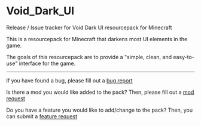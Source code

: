 # Void_Dark_UI
Release / Issue tracker for Void Dark UI resourcepack for Minecraft

This is a resourcepack for Minecraft that darkens most UI elements in the game.

The goals of this resourcepack are to provide a "simple, clean, and easy-to-use" interface for the game.

---

If you have found a bug, please fill out a [bug report](https://github.com/VoidedMirror/Void_Dark_UI/issues/new?assignees=&labels=&projects=&template=bug_report.yml)

Is there a mod you would like added to the pack? Then, please fill out a [mod request](https://github.com/VoidedMirror/Void_Dark_UI/issues/new?assignees=&labels=&projects=&template=mod_request.yml)

Do you have a feature you would like to add/change to the pack? Then, you can submit a [feature request](https://github.com/VoidedMirror/Void_Dark_UI/issues/new?assignees=&labels=&projects=&template=feature_request.yml)
